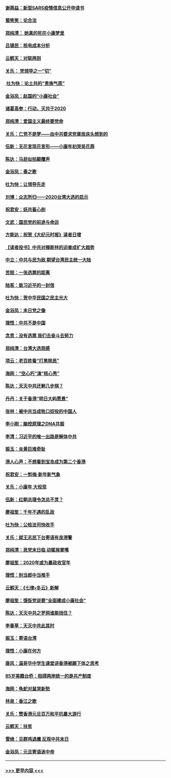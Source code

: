 #### [谢燕益：新型SARS疫情信息公开申请书](../pages/nsc993/n11808840.md?t=01220944) 
#### [蜀笑笑：论合法](../pages/nsc993/n11808064.md?t=01220944) 
#### [郑纯清： 她真的死在小康梦里](../pages/nsc993/n11806623.md?t=01220944) 
#### [吕锡民：核电成本分析](../pages/nsc993/n11806284.md?t=01220944) 
#### [云鹤天：对联两则](../pages/nsc993/n11805957.md?t=01220944) 
#### [关乐： 党领导之一“切”](../pages/nsc993/n11804505.md?t=01220944) 
#### [ 吐为快：论土共的“贵族气质”](../pages/nsc993/n11804490.md?t=01220944) 
#### [金浴凤：赵国的“小康社会”](../pages/nsc993/n11804452.md?t=01220944) 
#### [诸葛高参：行动，灭共于2020](../pages/nsc993/n11804120.md?t=01220944) 
#### [郑纯清：爱国主义最终要党命](../pages/nsc993/n11802197.md?t=01220944) 
#### [关乐：亡党不是梦——由中共要求党章放床头想到的](../pages/nsc993/n11802156.md?t=01220944) 
#### [伍新：无花言现花言形——小康年初哭吴花燕](../pages/nsc993/n11800044.md?t=01220944) 
#### [陈达：马屁似拍颠覆声](../pages/nsc993/n11800010.md?t=01220944) 
#### [金浴凤：春之歌](../pages/nsc993/n11797687.md?t=01220944) 
#### [吐为快：让领导先走](../pages/nsc993/n11797512.md?t=01220944) 
#### [刘博：众志所归——2020台湾大选的启示](../pages/nsc993/n11796878.md?t=01220944) 
#### [祝君安：妖共畜心剖](../pages/nsc993/n11794273.md?t=01220944) 
#### [文武：国民党的前途与命运](../pages/nsc993/n11794198.md?t=01220944) 
#### [方能达：祝贺《大纪元时报》读者日增](../pages/nsc993/n11793807.md?t=01220944) 
#### [【读者投书】中共对穆斯林的迫害成扩大趋势](../pages/nsc993/n11791371.md?t=01220944) 
#### [中立：中共与民为敌 期望台湾民主统一大陆](../pages/nsc993/n11790392.md?t=01220944) 
#### [苦胆：一张选票的距离](../pages/nsc993/n11788914.md?t=01220944) 
#### [陆客：致习近平的一封信](../pages/nsc993/n11788867.md?t=01220944) 
#### [吐为快：贺中华民国之民主光大](../pages/nsc993/n11788618.md?t=01220944) 
#### [金浴凤：末日党之像](../pages/nsc993/n11787475.md?t=01220944) 
#### [理悟：中共不是中国](../pages/nsc993/n11787463.md?t=01220944) 
#### [念贲：没有选票  我们去奋斗去努力](../pages/nsc993/n11787398.md?t=01220944) 
#### [郑纯清：台湾大选观感](../pages/nsc993/n11786210.md?t=01220944) 
#### [项云：老百姓看“打黑除恶”](../pages/nsc993/n11785398.md?t=01220944) 
#### [海网：“空心朽”演“核心秀”](../pages/nsc993/n11783874.md?t=01220944) 
#### [陈达：天灭中共还剩几步棋？](../pages/nsc993/n11783719.md?t=01220944) 
#### [丹丹：关于香港“明日大屿愿景”](../pages/nsc993/n11783273.md?t=01220944) 
#### [张林：被中共当成牲口奴役的中国人](../pages/nsc993/n11782397.md?t=01220944) 
#### [李小刚：脑控原理之DNA共振](../pages/nsc993/n11780962.md?t=01220944) 
#### [李清：习近平的唯一出路是解体中共](../pages/nsc993/n11780866.md?t=01220944) 
#### [振玉：炎黄巨难奇耻](../pages/nsc993/n11779632.md?t=01220944) 
#### [港人心声：不想看到宝岛成为第二个香港](../pages/nsc993/n11778817.md?t=01220944) 
#### [祝君安：一剪梅‧新年新气象](../pages/nsc993/n11776340.md?t=01220944) 
#### [关乐：小康年 大役现](../pages/nsc993/n11774213.md?t=01220944) 
#### [伍新：红朝总理令怎总不灵？](../pages/nsc993/n11770813.md?t=01220944) 
#### [廖祖笙：千年不遇的乱政](../pages/nsc993/n11770373.md?t=01220944) 
#### [吐为快：公检法司快收手](../pages/nsc993/n11770359.md?t=01220944) 
#### [关乐：就王志民下台寄语有良港警](../pages/nsc993/n11769903.md?t=01220944) 
#### [郑纯清：恶党末日临 动辄挨掌嘴](../pages/nsc993/n11769356.md?t=01220944) 
#### [廖祖笙：2020年或为暴政收官年](../pages/nsc993/n11768216.md?t=01220944) 
#### [理悟：别当郎中当推手](../pages/nsc993/n11768243.md?t=01220944) 
#### [云鹤天：《七律▪冬云》新解](../pages/nsc993/n11768204.md?t=01220944) 
#### [廖祖笙：饿饭党说要“全面建成小康社会”](../pages/nsc993/n11767482.md?t=01220944) 
#### [陈达：天灭中共之罗网谁能挡住？](../pages/nsc993/n11767465.md?t=01220944) 
#### [李春草：天灭中共此其时](../pages/nsc993/n11767452.md?t=01220944) 
#### [振玉：寄语台湾](../pages/nsc993/n11767432.md?t=01220944) 
#### [理悟：小康在何方](../pages/nsc993/n11767394.md?t=01220944) 
#### [唐风：温哥华中学生课堂讲香港被踢下体之思考](../pages/nsc993/n11766848.md?t=01220944) 
#### [85岁美籍台侨：阻碍两岸统一的是共产制度](../pages/nsc993/n11765043.md?t=01220944) 
#### [海网：龟蛇对鼠哭新愁](../pages/nsc993/n11764895.md?t=01220944) 
#### [林泉：香江之歌](../pages/nsc993/n11764415.md?t=01220944) 
#### [关乐：赞香港元旦百万和平抗暴大游行](../pages/nsc993/n11764382.md?t=01220944) 
#### [云鹤天：扶贫](../pages/nsc993/n11764245.md?t=01220944) 
#### [雪绮：见群鸡退鹰  反观中共末日](../pages/nsc993/n11762112.md?t=01220944) 
#### [金浴凤：元旦寄语迷中帝](../pages/nsc993/n11761788.md?t=01220944) 

----
#### [ >>> 更早内容 <<< ](../indexes/nsc993-earlier.md)
